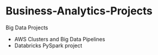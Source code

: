 # Business-Analytics-Projects

Big Data Projects
* AWS Clusters and Big Data Pipelines
* Databricks PySpark project
